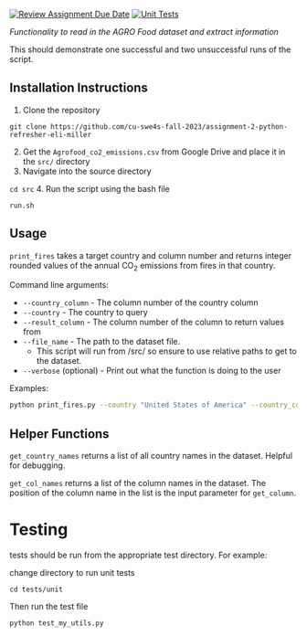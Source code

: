 [![Review Assignment Due Date](https://classroom.github.com/assets/deadline-readme-button-24ddc0f5d75046c5622901739e7c5dd533143b0c8e959d652212380cedb1ea36.svg)](https://classroom.github.com/a/oQi7O4AA)
[![Unit Tests](https://github.com/cu-swe4s-fall-2023/assignment-2-python-refresher-eli-miller/actions/workflows/unit_test.yml/badge.svg?branch=master)](https://github.com/cu-swe4s-fall-2023/assignment-2-python-refresher-eli-miller/actions/workflows/unit_test.yml)

_Functionality to read in the AGRO Food dataset and extract information_

This should demonstrate one successful and two unsuccessful runs of the script.


## Installation Instructions
1. Clone the repository

```git clone https://github.com/cu-swe4s-fall-2023/assignment-2-python-refresher-eli-miller```

2. Get the `Agrofood_co2_emissions.csv` from Google Drive and place it in the `src/` directory
3. Navigate into the source directory

```cd src```
4. Run the script using the bash file

```run.sh```



## Usage
`print_fires` takes a target country and column number and returns integer rounded values of the annual 
CO<sub>2</sub> emissions from fires in that country.

Command line arguments:
* `--country_column`  - The column number of the country column
* `--country` - The country to query
* `--result_column` - The column number of the column to return values from
* `--file_name` - The path to the dataset file. 
  * This script will run from /src/ so ensure to use relative paths to get to the dataset.
* `--verbose` (optional) - Print out what the function is doing to the user

Examples:
```bash
python print_fires.py --country "United States of America" --country_column 0 --result_column 3
```

## Helper Functions
`get_country_names` returns a list of all country names in the dataset. Helpful for debugging.

`get_col_names` returns a list of the column names in the dataset. The position of the column name in the list is 
the input parameter for `get_column`.


# Testing

tests should be run from the appropriate test directory. For example:

change directory to run unit tests

```cd tests/unit```

Then run the test file

```python test_my_utils.py```



